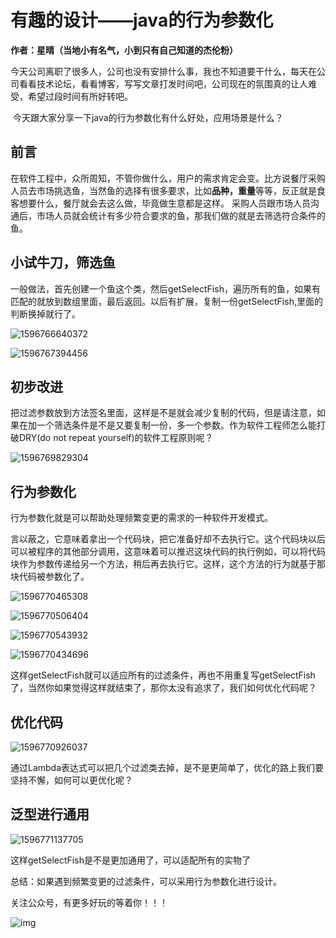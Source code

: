 # 有趣的设计——java的行为参数化

 **作者：星晴（当地小有名气，小到只有自己知道的杰伦粉）**

​        今天公司离职了很多人，公司也没有安排什么事，我也不知道要干什么，每天在公司看看技术论坛，看看博客，写写文章打发时间吧，公司现在的氛围真的让人难受，希望过段时间有所好转吧。

​         今天跟大家分享一下java的行为参数化有什么好处，应用场景是什么？

## 前言

​         在软件工程中，众所周知，不管你做什么，用户的需求肯定会变。比方说餐厅采购人员去市场挑选鱼，当然鱼的选择有很多要求，比如**品种，重量**等等，反正就是食客想要什么，餐厅就会去这么做，毕竟做生意都是这样。     采购人员跟市场人员沟通后，市场人员就会统计有多少符合要求的鱼，那我们做的就是去筛选符合条件的鱼。

## 小试牛刀，筛选鱼

一般做法，首先创建一个鱼这个类，然后getSelectFish，遍历所有的鱼，如果有匹配的就放到数组里面，最后返回。以后有扩展，复制一份getSelectFish,里面的判断换掉就行了。

![1596766640372](C:\Users\Administrator\AppData\Roaming\Typora\typora-user-images\1596766640372.png)

![1596767394456](C:\Users\Administrator\AppData\Roaming\Typora\typora-user-images\1596767394456.png)

## 初步改进

把过滤参数放到方法签名里面，这样是不是就会减少复制的代码，但是请注意，如果在加一个筛选条件是不是又要复制一份，多一个参数。作为软件工程师怎么能打破DRY(do not repeat yourself)的软件工程原则呢？

![1596769829304](C:\Users\Administrator\AppData\Roaming\Typora\typora-user-images\1596769829304.png)

## 行为参数化

行为参数化就是可以帮助处理频繁变更的需求的一种软件开发模式。

言以蔽之，它意味着拿出一个代码块，把它准备好却不去执行它。这个代码块以后可以被程序的其他部分调用，这意味着可以推迟这块代码的执行例如，可以将代码块作为参数传递给另一个方法，稍后再去执行它。这样，这个方法的行为就基于那块代码被参数化了。 

![1596770465308](C:\Users\Administrator\AppData\Roaming\Typora\typora-user-images\1596770465308.png)

![1596770506404](C:\Users\Administrator\AppData\Roaming\Typora\typora-user-images\1596770506404.png)

![1596770543932](C:\Users\Administrator\AppData\Roaming\Typora\typora-user-images\1596770543932.png)

![1596770434696](C:\Users\Administrator\AppData\Roaming\Typora\typora-user-images\1596770434696.png)

这样getSelectFish就可以适应所有的过滤条件，再也不用重复写getSelectFish了，当然你如果觉得这样就结束了，那你太没有追求了，我们如何优化代码呢？

## 优化代码

![1596770926037](C:\Users\Administrator\AppData\Roaming\Typora\typora-user-images\1596770926037.png)

通过Lambda表达式可以把几个过滤类去掉，是不是更简单了，优化的路上我们要坚持不懈，如何可以更优化呢？

## 泛型进行通用

![1596771137705](C:\Users\Administrator\AppData\Roaming\Typora\typora-user-images\1596771137705.png)

这样getSelectFish是不是更加通用了，可以适配所有的实物了



总结：如果遇到频繁变更的过滤条件，可以采用行为参数化进行设计。



关注公众号，有更多好玩的等着你！！！

![img](https://mmbiz.qpic.cn/mmbiz_jpg/YicpKkSXicfO23aLicEHTNZibc8zxtW31NSibuCibDgOk3UhJBq90Z1ibXdotRAzibukOAiaicYmWNZFm6R3YzolcOdbdE9Q/640?wx_fmt=jpeg)  